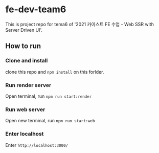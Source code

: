 # fe-dev-team6
This is project repo for tema6 of '2021 카이스트 FE 수업 - Web SSR with Server Driven UI'.


## How to run
### Clone and install
clone this repo and `npm install` on this forlder.

### Run render server
Open terminal, run `npm run start:render`

### Run web server
Open new terminal, run `npm run start:web`

### Enter localhost
Enter `http://localhost:3000/`

